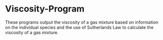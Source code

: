 # Viscosity-Program

These programs output the viscosity of a gas mixture based on information on the individual species and the use of Sutherlands Law to calculate the viscosity of a gas mixture. 
